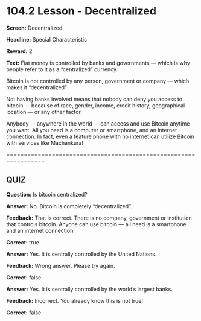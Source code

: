 # 104.2 Lesson - Decentralized

**Screen:** Decentralized

**Headline:** Special Characteristic

**Reward:** 2

**Text:** Fiat money is controlled by banks and governments — which is why people refer to it as a “centralized” currency.

Bitcoin is not controlled by any person, government or company — which makes it “decentralized”

Not having banks involved means that nobody can deny you access to bitcoin — because of race, gender, income, credit history, geographical location — or any other factor.

Anybody — anywhere in the world — can access and use Bitcoin anytime you want. All you need is a computer or smartphone, and an internet connection. In fact, even a feature phone with no internet can utilize Bitcoin with services like Machankura!


=================================================================

## QUIZ

**Question:** Is bitcoin centralized?


**Answer:** No. Bitcoin is completely “decentralized”.

**Feedback:** That is correct. There is no company, government or institution that controls bitcoin. Anyone can use bitcoin — all need is a smartphone and an internet connection.

**Correct:** true

**Answer:** Yes. It is centrally controlled by the United Nations.

**Feedback:** Wrong answer. Please try again.

**Correct:** false

**Answer:** Yes. It is centrally controlled by the world’s largest banks.

**Feedback:** Incorrect. You already know this is not true!

**Correct:** false


<figure><img src="../.gitbook/assets/image (19).png" alt=""><figcaption></figcaption></figure>


